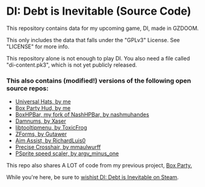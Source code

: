 # DI: Debt is Inevitable (Source Code)
This repository contains data for my upcoming game, DI, made in GZDOOM.

This only includes the data that falls under the "GPLv3" License. See "LICENSE" for more info.

This repository alone is not enough to play DI. You also need a file called "di-content.pk3", which is not yet publicly released.

### This also contains (modified!) versions of the following open source repos:
- [Universal Hats, by me](https://github.com/catoidi/universal-hats)
- [Box Party Hud, by me](https://github.com/catoidi/box-party-hud)
- [BoxHPBar, my fork of NashHPBar, by nashmuhandes](https://github.com/catoidi/BoxHPBar)
- [Damnums, by Xaser](https://github.com/XaserAcheron/damnums)
- [libtooltipmenu, by ToxicFrog](https://github.com/ToxicFrog/doom-mods/tree/main/libtooltipmenu)
- [ZForms, by Gutawer](https://gitlab.com/Gutawer/gzdoom-zforms)
- [Aim Assist, by RichardLuis0](https://github.com/RicardoLuis0/AimAssist)
- [Precise Crosshair, by mmaulwurff](https://github.com/mmaulwurff/precise-crosshair)
- [PSprite speed scaler, by argv_minus_one](https://github.com/argv-minus-one/gzdoom-psprite-speed-scaling)


This repo also shares A LOT of code from my previous project, [Box Party.](https://github.com/catoidi/box-party-demo) 

While you're here, be sure to [wishist DI: Debt is Inevitable on Steam](https://store.steampowered.com/app/2318300/DI_Debt_is_Inevitable/).
